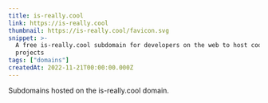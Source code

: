 ```yaml
---
title: is-really.cool
link: https://is-really.cool
thumbnail: https://is-really.cool/favicon.svg
snippet: >-
  A free is-really.cool subdomain for developers on the web to host cool
  projects
tags: ["domains"]
createdAt: 2022-11-21T00:00:00.000Z
---
```

Subdomains hosted on the is-really.cool domain.